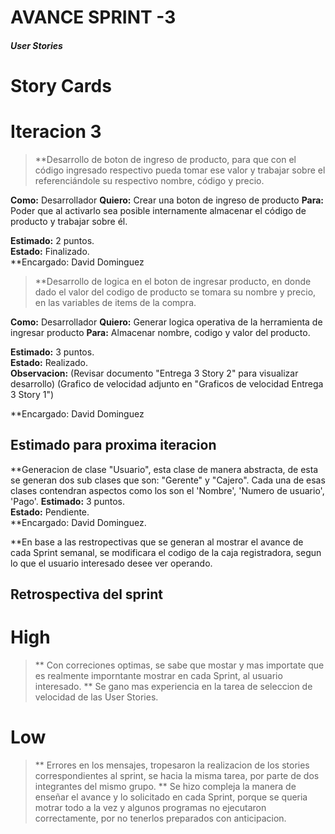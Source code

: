 # **AVANCE SPRINT -3**

#### *User Stories*

# **Story Cards**

# Iteracion 3


> **Desarrollo de boton de ingreso de producto, para que con el código ingresado respectivo pueda tomar ese valor y trabajar sobre el referenciándole su respectivo nombre, código y precio.

**Como:** Desarrollador 
**Quiero:** Crear una boton de ingreso de producto
**Para:** Poder que al activarlo sea posible internamente almacenar el código de producto y trabajar sobre él.

**Estimado:** 2 puntos.  
**Estado:** Finalizado.  
**Encargado: David Dominguez

> **Desarrollo de logica en el boton de ingresar producto, en donde dado el valor del codigo de producto se tomara su nombre y precio, en las variables de items de la compra.

**Como:** Desarrollador 
**Quiero:** Generar logica operativa de la herramienta de ingresar producto
**Para:** Almacenar nombre, codigo y valor del producto.

**Estimado:** 3 puntos.  
**Estado:** Realizado.  
**Observacion:**
(Revisar documento "Entrega 3 Story 2" para visualizar desarrollo)
(Grafico de velocidad adjunto en "Graficos de velocidad Entrega 3 Story 1")

**Encargado: David Dominguez 

## Estimado para proxima iteracion

**Generacion de clase "Usuario", esta clase de manera abstracta, de esta se generan dos sub clases que son: "Gerente" y "Cajero". Cada una de esas clases contendran aspectos como los son el 'Nombre', 'Numero de usuario', 'Pago'.
**Estimado:** 3 puntos.  
**Estado:** Pendiente.  
**Encargado: David Dominguez.

**En base a las restropectivas que se generan al mostrar el avance de cada Sprint semanal, se modificara el codigo de la caja registradora, segun lo que el usuario interesado desee ver operando.

## Retrospectiva del sprint

# High

> ** Con correciones optimas, se sabe que mostar y mas importate que es realmente imporntante mostrar en cada Sprint, al usuario interesado.
> ** Se gano mas experiencia en la tarea de seleccion de velocidad de las User Stories.

# Low

> ** Errores en los mensajes, tropesaron  la realizacion de los stories correspondientes al sprint, se hacia la misma tarea, por parte de dos integrantes del mismo grupo.
> ** Se hizo compleja la manera de enseñar el avance y lo solicitado en cada Sprint, porque se queria motrar todo a la vez y algunos programas no ejecutaron correctamente, por no tenerlos preparados con anticipacion.

